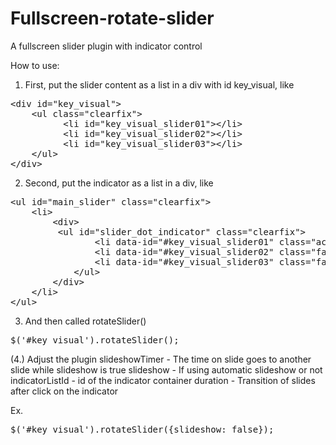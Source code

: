 Fullscreen-rotate-slider
========================

A fullscreen slider plugin with indicator control

How to use:

1. First, put the slider content as a list in a div with id key_visual, like
<pre>
&lt;div id="key_visual">
  	&lt;ul class="clearfix">
		  &lt;li id="key_visual_slider01">&lt;/li>
		  &lt;li id="key_visual_slider02">&lt;/li>
		  &lt;li id="key_visual_slider03">&lt;/li>
  	&lt;/ul>
&lt;/div>
</pre>
2. Second, put the indicator as a list in a div, like
<pre>
&lt;ul id="main_slider" class="clearfix">
	&lt;li>
		&lt;div>
		 &lt;ul id="slider_dot_indicator" class="clearfix">
				&lt;li data-id="#key_visual_slider01" class="active fast_transition">&lt;/li>
				&lt;li data-id="#key_visual_slider02" class="fast_transition">&lt;/li>
				&lt;li data-id="#key_visual_slider03" class="fast_transition">&lt;/li>
			&lt;/ul>
		&lt;/div>
	&lt;/li>
&lt;/ul>
</pre>

3. And then called rotateSlider()
<pre>$('#key_visual').rotateSlider();</pre>

(4.) Adjust the plugin
slideshowTimer - The time on slide goes to another slide while slideshow is true
slideshow  - If using automatic slideshow or not
indicatorListId - id of the indicator container
duration - Transition of slides after click on the indicator

Ex.
<pre>$('#key_visual').rotateSlider({slideshow: false});</pre>
